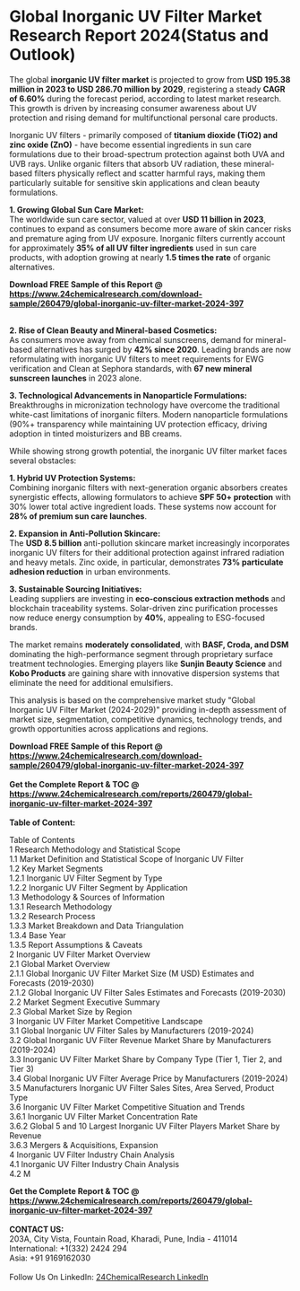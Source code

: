 <h1>Global Inorganic UV Filter Market Research Report 2024(Status and Outlook)</h1><p>The global <strong>inorganic UV filter market</strong> is projected to grow from <strong>USD 195.38 million in 2023 to USD 286.70 million by 2029</strong>, registering a steady <strong>CAGR of 6.60%</strong> during the forecast period, according to latest market research. This growth is driven by increasing consumer awareness about UV protection and rising demand for multifunctional personal care products.</p><p>Inorganic UV filters - primarily composed of <strong>titanium dioxide (TiO2) and zinc oxide (ZnO)</strong> - have become essential ingredients in sun care formulations due to their broad-spectrum protection against both UVA and UVB rays. Unlike organic filters that absorb UV radiation, these mineral-based filters physically reflect and scatter harmful rays, making them particularly suitable for sensitive skin applications and clean beauty formulations.</p><p><strong>1. Growing Global Sun Care Market:</strong><br>
The worldwide sun care sector, valued at over <strong>USD 11 billion in 2023</strong>, continues to expand as consumers become more aware of skin cancer risks and premature aging from UV exposure. Inorganic filters currently account for approximately <strong>35% of all UV filter ingredients</strong> used in sun care products, with adoption growing at nearly <strong>1.5 times the rate</strong> of organic alternatives.</p><div><b>Download FREE Sample of this Report @ 
            <a href="https://www.24chemicalresearch.com/download-sample/260479/global-inorganic-uv-filter-market-2024-397">
            https://www.24chemicalresearch.com/download-sample/260479/global-inorganic-uv-filter-market-2024-397</a></b></div><br><p><strong>2. Rise of Clean Beauty and Mineral-based Cosmetics:</strong><br>
As consumers move away from chemical sunscreens, demand for mineral-based alternatives has surged by <strong>42% since 2020</strong>. Leading brands are now reformulating with inorganic UV filters to meet requirements for EWG verification and Clean at Sephora standards, with <strong>67 new mineral sunscreen launches</strong> in 2023 alone.</p><p><strong>3. Technological Advancements in Nanoparticle Formulations:</strong><br>
Breakthroughs in micronization technology have overcome the traditional white-cast limitations of inorganic filters. Modern nanoparticle formulations (90%+ transparency while maintaining UV protection efficacy, driving adoption in tinted moisturizers and BB creams.</p><p>While showing strong growth potential, the inorganic UV filter market faces several obstacles:</p><p><strong>1. Hybrid UV Protection Systems:</strong><br>
Combining inorganic filters with next-generation organic absorbers creates synergistic effects, allowing formulators to achieve <strong>SPF 50+ protection</strong> with 30% lower total active ingredient loads. These systems now account for <strong>28% of premium sun care launches</strong>.</p><p><strong>2. Expansion in Anti-Pollution Skincare:</strong><br>
The <strong>USD 8.5 billion</strong> anti-pollution skincare market increasingly incorporates inorganic UV filters for their additional protection against infrared radiation and heavy metals. Zinc oxide, in particular, demonstrates <strong>73% particulate adhesion reduction</strong> in urban environments.</p><p><strong>3. Sustainable Sourcing Initiatives:</strong><br>
Leading suppliers are investing in <strong>eco-conscious extraction methods</strong> and blockchain traceability systems. Solar-driven zinc purification processes now reduce energy consumption by <strong>40%</strong>, appealing to ESG-focused brands.</p><p>The market remains <strong>moderately consolidated</strong>, with <strong>BASF, Croda, and DSM</strong> dominating the high-performance segment through proprietary surface treatment technologies. Emerging players like <strong>Sunjin Beauty Science</strong> and <strong>Kobo Products</strong> are gaining share with innovative dispersion systems that eliminate the need for additional emulsifiers.</p><p>This analysis is based on the comprehensive market study "Global Inorganic UV Filter Market (2024-2029)" providing in-depth assessment of market size, segmentation, competitive dynamics, technology trends, and growth opportunities across applications and regions.</p><div><b>Download FREE Sample of this Report @ 
            <a href="https://www.24chemicalresearch.com/download-sample/260479/global-inorganic-uv-filter-market-2024-397">
            https://www.24chemicalresearch.com/download-sample/260479/global-inorganic-uv-filter-market-2024-397</a></b></div><br><div><b>Get the Complete Report & TOC @ 
            <a href="https://www.24chemicalresearch.com/reports/260479/global-inorganic-uv-filter-market-2024-397">
            https://www.24chemicalresearch.com/reports/260479/global-inorganic-uv-filter-market-2024-397</a></b></div><br>
            <b>Table of Content:</b><p>Table of Contents<br />
1 Research Methodology and Statistical Scope<br />
1.1 Market Definition and Statistical Scope of Inorganic UV Filter<br />
1.2 Key Market Segments<br />
1.2.1 Inorganic UV Filter Segment by Type<br />
1.2.2 Inorganic UV Filter Segment by Application<br />
1.3 Methodology & Sources of Information<br />
1.3.1 Research Methodology<br />
1.3.2 Research Process<br />
1.3.3 Market Breakdown and Data Triangulation<br />
1.3.4 Base Year<br />
1.3.5 Report Assumptions & Caveats<br />
2 Inorganic UV Filter Market Overview<br />
2.1 Global Market Overview<br />
2.1.1 Global Inorganic UV Filter Market Size (M USD) Estimates and Forecasts (2019-2030)<br />
2.1.2 Global Inorganic UV Filter Sales Estimates and Forecasts (2019-2030)<br />
2.2 Market Segment Executive Summary<br />
2.3 Global Market Size by Region<br />
3 Inorganic UV Filter Market Competitive Landscape<br />
3.1 Global Inorganic UV Filter Sales by Manufacturers (2019-2024)<br />
3.2 Global Inorganic UV Filter Revenue Market Share by Manufacturers (2019-2024)<br />
3.3 Inorganic UV Filter Market Share by Company Type (Tier 1, Tier 2, and Tier 3)<br />
3.4 Global Inorganic UV Filter Average Price by Manufacturers (2019-2024)<br />
3.5 Manufacturers Inorganic UV Filter Sales Sites, Area Served, Product Type<br />
3.6 Inorganic UV Filter Market Competitive Situation and Trends<br />
3.6.1 Inorganic UV Filter Market Concentration Rate<br />
3.6.2 Global 5 and 10 Largest Inorganic UV Filter Players Market Share by Revenue<br />
3.6.3 Mergers & Acquisitions, Expansion<br />
4 Inorganic UV Filter Industry Chain Analysis<br />
4.1 Inorganic UV Filter Industry Chain Analysis<br />
4.2 M</p><div><b>Get the Complete Report & TOC @ 
            <a href="https://www.24chemicalresearch.com/reports/260479/global-inorganic-uv-filter-market-2024-397">
            https://www.24chemicalresearch.com/reports/260479/global-inorganic-uv-filter-market-2024-397</a></b></div><br><b>CONTACT US:</b><br>
            203A, City Vista, Fountain Road, Kharadi, Pune, India - 411014<br>
            International: +1(332) 2424 294<br>
            Asia: +91 9169162030 <br><br>
            Follow Us On LinkedIn: <a href="https://www.linkedin.com/company/24chemicalresearch/">24ChemicalResearch LinkedIn</a>